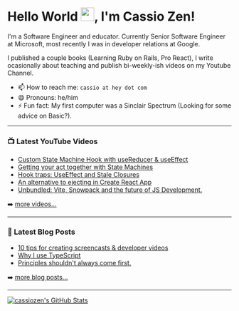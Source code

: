 # Hello World <img src="https://raw.githubusercontent.com/MartinHeinz/MartinHeinz/master/wave.gif" width="30px">, I'm Cassio Zen!

I'm a Software Engineer and educator. Currently Senior Software Engineer at Microsoft, most recently I was in developer relations at Google.

I published a couple books (Learning Ruby on Rails, Pro React), I write ocasionally about teaching and publish bi-weekly-ish videos on my Youtube Channel.

- 📫 How to reach me: `cassio at hey dot com`
- 😄 Pronouns: he/him
- ⚡ Fun fact: My first computer was a Sinclair Spectrum (Looking for some advice on Basic?).

---

### 📺 Latest YouTube Videos

<!-- YOUTUBE-VIDEOS-LIST:START -->

- [Custom State Machine Hook with useReducer & useEffect](https://www.youtube.com/watch?v=jF1tO2hTdC0)
- [Getting your act together with State Machines](https://www.youtube.com/watch?v=N0OaRdJuVlc)
- [Hook traps: UseEffect and Stale Closures](https://www.youtube.com/watch?v=eVRDqtTCd74)
- [An alternative to ejecting in Create React App](https://www.youtube.com/watch?v=2RvntJWs1Pw)
- [Unbundled: Vite, Snowpack and the future of JS Development.](https://www.youtube.com/watch?v=aee93s9TZVc)
<!-- YOUTUBE-VIDEOS-LIST:END -->

➡️ [more videos...](https://youtube.com/reactcasts)

---

### 📕 Latest Blog Posts

<!-- BLOG-POST-LIST:START -->

- [10 tips for creating screencasts & developer videos](https://world.hey.com/cassio/10-tips-for-creating-screencasts-developer-videos-37519290)
- [Why I use TypeScript](https://world.hey.com/cassio/why-i-use-typescript-0dc41c42)
- [Principles shouldn't always come first.](https://world.hey.com/cassio/principles-shouldn-t-always-come-first-105fe31a)
<!-- BLOG-POST-LIST:END -->

➡️ [more blog posts...](https://world.hey.com/cassio)

---

<a href="https://github.com/cassiozen/cassiozen">
  <img align="center" src="https://github-readme-stats.vercel.app/api?username=cassiozen&show_icons=true&line_height=27&count_private=true&title_color=ffffff&text_color=c9cacc&icon_color=2bbc8a&bg_color=1d1f21" alt="cassiozen's GitHub Stats" />
</a>
